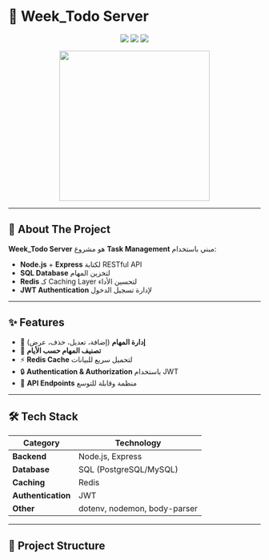 # 🚀 Week_Todo Server

<p align="center">
  <img src="https://img.shields.io/badge/Node.js-Express-blue?style=for-the-badge&logo=node.js" />
  <img src="https://img.shields.io/badge/Database-SQL-green?style=for-the-badge&logo=postgresql" />
  <img src="https://img.shields.io/badge/Cache-Redis-red?style=for-the-badge&logo=redis" />
</p>

<p align="center">
  <img src="https://media.giphy.com/media/v1.Y2lkPTc5MGI3NjExZTg0cWZrZHZscmthdXhvM3pqbHh5dmpqMDA2cWlxdzR1YmFpbHJ4eSZlcD12MV9pbnRlcm5hbF9naWZfYnlfaWQmY3Q9Zw/d9I1A4p85y3Wc/giphy.gif" width="300" />
</p>

---

## 📌 About The Project

**Week_Todo Server** هو مشروع **Task Management** مبني باستخدام:
- **Node.js** + **Express** لكتابة RESTful API
- **SQL Database** لتخزين المهام
- **Redis** كـ Caching Layer لتحسين الأداء
- **JWT Authentication** لإدارة تسجيل الدخول

---

## ✨ Features

- 📝 **إدارة المهام** (إضافة، تعديل، حذف، عرض)
- 📆 **تصنيف المهام حسب الأيام**
- ⚡ **Redis Cache** لتحميل سريع للبيانات
- 🔒 **Authentication & Authorization** باستخدام JWT
- 🔄 **API Endpoints** منظمة وقابلة للتوسع

---

## 🛠️ Tech Stack

| **Category**    | **Technology**                     |
|-----------------|------------------------------------|
| **Backend**     | Node.js, Express                   |
| **Database**    | SQL (PostgreSQL/MySQL)             |
| **Caching**     | Redis                              |
| **Authentication** | JWT                            |
| **Other**       | dotenv, nodemon, body-parser       |

---

## 📂 Project Structure

